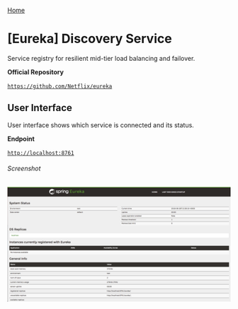 [Home](../../README.md)

# [Eureka] Discovery Service

Service registry for resilient mid-tier load balancing and failover.

**Official Repository**

[`https://github.com/Netflix/eureka`](https://github.com/Netflix/eureka)

## User Interface

User interface shows which service is connected and its status.

**Endpoint**

[`http://localhost:8761`](http://localhost:8761)

###### Screenshot

![eureka-ui](eureka-ui.png 'Eureka UI')
